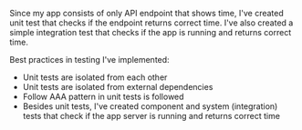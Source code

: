Since my app consists of only API endpoint that shows time, I've created unit test that checks if the endpoint returns correct time. I've also created a simple integration test that checks if the app is running and returns correct time.

Best practices in testing I've implemented:
* Unit tests are isolated from each other
* Unit tests are isolated from external dependencies
* Follow AAA pattern in unit tests is followed
* Besides unit tests, I've created component and system (integration) tests that check if the app server is running and returns correct time